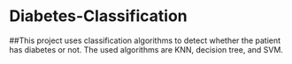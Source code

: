 # Diabetes-Classification

##This project uses classification algorithms to detect whether the patient has diabetes or not. The used algorithms are KNN, decision tree, and SVM.
